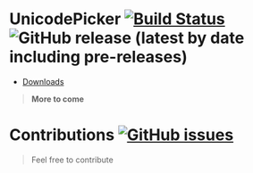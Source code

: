 # UnicodePicker [![Build Status](https://travis-ci.com/ParadiseLab/UnicodePicker.svg?branch=master)](https://travis-ci.com/ParadiseLab/UnicodePicker) ![GitHub release (latest by date including pre-releases)](https://img.shields.io/github/v/release/paradiselab/unicodepicker?include_prereleases)

* [Downloads](https://github.com/ParadiseLab/UnicodePicker/releases)

> **More to come**
# Contributions [![GitHub issues](https://img.shields.io/github/issues/ParadiseLab/UnicodePicker)](https://github.com/ParadiseLab/UnicodePicker/issues)
> Feel free to contribute
